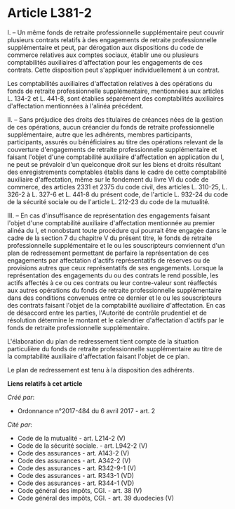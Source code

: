 # Article L381-2

I. – Un même fonds de retraite professionnelle supplémentaire peut couvrir plusieurs contrats relatifs à des engagements de
retraite professionnelle supplémentaire et peut, par dérogation aux dispositions du code de commerce relatives aux comptes
sociaux, établir une ou plusieurs comptabilités auxiliaires d'affectation pour les engagements de ces contrats. Cette
disposition peut s'appliquer individuellement à un contrat.

Les comptabilités auxiliaires d'affectation relatives à des opérations du fonds de retraite professionnelle supplémentaire,
mentionnées aux articles L. 134-2 et L. 441-8, sont établies séparément des comptabilités auxiliaires d'affectation
mentionnées à l'alinéa précédent.

II. – Sans préjudice des droits des titulaires de créances nées de la gestion de ces opérations, aucun créancier du fonds de
retraite professionnelle supplémentaire, autre que les adhérents, membres participants, participants, assurés ou
bénéficiaires au titre des opérations relevant de la couverture d'engagements de retraite professionnelle supplémentaire et
faisant l'objet d'une comptabilité auxiliaire d'affectation en application du I, ne peut se prévaloir d'un quelconque droit
sur les biens et droits résultant des enregistrements comptables établis dans le cadre de cette comptabilité auxiliaire
d'affectation, même sur le fondement du livre VI du code de commerce, des articles 2331 et 2375 du code civil, des articles
L. 310-25, L. 326-2 à L. 327-6 et L. 441-8 du présent code, de l'article L. 932-24 du code de la sécurité sociale ou de
l'article L. 212-23 du code de la mutualité.

III. – En cas d'insuffisance de représentation des engagements faisant l'objet d'une comptabilité auxiliaire d'affectation
mentionnée au premier alinéa du I, et nonobstant toute procédure qui pourrait être engagée dans le cadre de la section 7 du
chapitre V du présent titre, le fonds de retraite professionnelle supplémentaire et le ou les souscripteurs conviennent d'un
plan de redressement permettant de parfaire la représentation de ces engagements par affectation d'actifs représentatifs de
réserves ou de provisions autres que ceux représentatifs de ses engagements. Lorsque la représentation des engagements du ou
des contrats le rend possible, les actifs affectés à ce ou ces contrats ou leur contre-valeur sont réaffectés aux autres
opérations du fonds de retraite professionnelle supplémentaire dans des conditions convenues entre ce dernier et le ou les
souscripteurs des contrats faisant l'objet de la comptabilité auxiliaire d'affectation. En cas de désaccord entre les
parties, l'Autorité de contrôle prudentiel et de résolution détermine le montant et le calendrier d'affectation d'actifs par
le fonds de retraite professionnelle supplémentaire.

L'élaboration du plan de redressement tient compte de la situation particulière du fonds de retraite professionnelle
supplémentaire au titre de la comptabilité auxiliaire d'affectation faisant l'objet de ce plan.

Le plan de redressement est tenu à la disposition des adhérents.

**Liens relatifs à cet article**

_Créé par_:

  - Ordonnance n°2017-484 du 6 avril 2017 - art. 2

_Cité par_:

  - Code de la mutualité - art. L214-2 (V)
  - Code de la sécurité sociale. - art. L942-2 (V)
  - Code des assurances - art. A143-2 (V)
  - Code des assurances - art. A342-2 (V)
  - Code des assurances - art. R342-9-1 (V)
  - Code des assurances - art. R343-1 (VD)
  - Code des assurances - art. R344-1 (VD)
  - Code général des impôts, CGI. - art. 38 (V)
  - Code général des impôts, CGI. - art. 39 duodecies (V)
